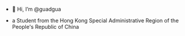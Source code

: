 - 👋 Hi, I’m @guadgua

- a Student from the Hong Kong Special Administrative Region of the People's Republic of China

<!---
guadgua/guadgua is a ✨ special ✨ repository because its `README.md` (this file) appears on your GitHub profile.
You can click the Preview link to take a look at your changes.
--->
